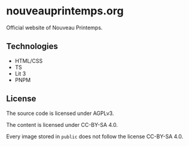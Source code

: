 # nouveauprintemps.org

Official website of Nouveau Printemps.

## Technologies

- HTML/CSS
- TS
- Lit 3
- PNPM

## License

The source code is licensed under AGPLv3.

The content is licensed under CC-BY-SA 4.0.

Every image stored in `public` does not follow the license CC-BY-SA 4.0.

